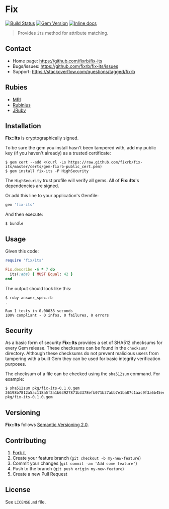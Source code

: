 # Fix

[![Build Status](https://travis-ci.org/fixrb/fix-its.svg?branch=master)][travis]
[![Gem Version](https://badge.fury.io/rb/fix-its.svg)][gem]
[![Inline docs](http://inch-ci.org/github/fixrb/fix-its.svg?branch=master)][inchpages]

> Provides `its` method for attribute matching.

## Contact

* Home page: https://github.com/fixrb/fix-its
* Bugs/issues: https://github.com/fixrb/fix-its/issues
* Support: https://stackoverflow.com/questions/tagged/fixrb

## Rubies

* [MRI](https://www.ruby-lang.org/)
* [Rubinius](http://rubini.us/)
* [JRuby](http://jruby.org/)

## Installation

__Fix::Its__ is cryptographically signed.

To be sure the gem you install hasn't been tampered with, add my public key (if you haven't already) as a trusted certificate:

    $ gem cert --add <(curl -Ls https://raw.github.com/fixrb/fix-its/master/certs/gem-fixrb-public_cert.pem)
    $ gem install fix-its -P HighSecurity

The `HighSecurity` trust profile will verify all gems.  All of __Fix::Its__'s dependencies are signed.

Or add this line to your application's Gemfile:

```ruby
gem 'fix-its'
```

And then execute:

    $ bundle

## Usage

Given this code:

```ruby
require 'fix/its'

Fix.describe -6 * 7 do
  its(:abs) { MUST Equal: 42 }
end
```

The output should look like this:

    $ ruby answer_spec.rb
    .

    Ran 1 tests in 0.00038 seconds
    100% compliant - 0 infos, 0 failures, 0 errors

## Security

As a basic form of security __Fix::Its__ provides a set of SHA512 checksums for
every Gem release.  These checksums can be found in the `checksum/` directory.
Although these checksums do not prevent malicious users from tampering with a
built Gem they can be used for basic integrity verification purposes.

The checksum of a file can be checked using the `sha512sum` command.  For
example:

    $ sha512sum pkg/fix-its-0.1.0.gem
    26198b7812a5ac118a5f2a1b63927871b3378efb071b37abb7e1ba87c1aac9f3a6b45eeae87d9dc647b194c15171b13f15e46503a9a1440b1233faf924381ff5  pkg/fix-its-0.1.0.gem

## Versioning

__Fix::Its__ follows [Semantic Versioning 2.0](http://semver.org/).

## Contributing

1. [Fork it](https://github.com/fixrb/fix-its/fork)
2. Create your feature branch (`git checkout -b my-new-feature`)
3. Commit your changes (`git commit -am 'Add some feature'`)
4. Push to the branch (`git push origin my-new-feature`)
5. Create a new Pull Request

## License

See `LICENSE.md` file.

[gem]: https://rubygems.org/gems/fix-its
[travis]: https://travis-ci.org/fixrb/fix-its
[inchpages]: http://inch-ci.org/github/fixrb/fix-its/
